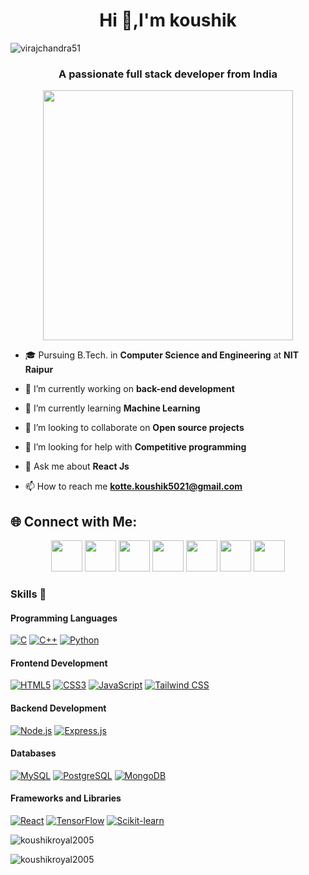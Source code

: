 <h1 align="center">Hi 👋,I'm koushik</h1>

<p align="left"> <img src="https://komarev.com/ghpvc/?username=koushikroyal2005&label=Profile%20views&color=0e75b6&style=flat" alt="virajchandra51" /> </p>
<h3 align="center">A passionate full stack developer from India</h3>

<div align="center">
  <img src="https://miro.medium.com/v2/resize:fit:1400/1*VMmvImch6VU5pc2VktY1uw.gif" width="400">
</div>

- 🎓 Pursuing B.Tech. in **Computer Science and Engineering** at **NIT Raipur**

- 🔭 I’m currently working on **back-end development**

- 🌱 I’m currently learning **Machine Learning**

- 👯 I’m looking to collaborate on **Open source projects**

- 🤝 I’m looking for help with **Competitive programming**

- 💬 Ask me about **React Js**

- 📫 How to reach me **kotte.koushik5021@gmail.com**

## 🌐 Connect with Me:

<p align="center">
<a href="mailto:kotte.koushk021@gmail.com" alt="GMail"><img src="https://skillicons.dev/icons?i=gmail" width="50"></a>
<a href="https://twitter.com/koushikroyal21" alt="Twitter/X"><img src="https://skillicons.dev/icons?i=twitter" width="50"></a>
<a href="https://www.linkedin.com/in/koushik-kotte/" alt="LinkedIn"><img src="https://skillicons.dev/icons?i=linkedin" width="50"></a>
<a href="https://www.instagram.com/koushik.kotte_2105/" alt="Instagram"><img src="https://skillicons.dev/icons?i=instagram" width="50"></a>
<a href="https://www.codechef.com/users/pirate_07" alt="Codechef"><img src="https://i.pinimg.com/originals/c5/d9/fc/c5d9fc1e18bcf039f464c2ab6cfb3eb6.jpg" height="50" width="50"></a>
<a href="https://codeforces.com/profile/kotte.koushik5021" alt="Codeforces"><img src="https://encrypted-tbn0.gstatic.com/images?q=tbn:ANd9GcQ2jceCE02769CeE2YG1Pv3_WAOCpCpK20wm64yRomjTnxXBwMApFbf7vJsx5EjzvGHpPg&usqp=CAU" height="50" width="50"></a>
<a href="https://leetcode.com/I_Can_Do_This_AAll_Day/" alt="Leetcode"><img src="https://avatars.githubusercontent.com/u/41718343?s=200&v=4" height="50" width="50"></a>
</p>



### Skills 🚀  
#### **Programming Languages**  
[![C](https://img.shields.io/badge/C-00599C?style=for-the-badge&logo=c&logoColor=white)](https://en.wikipedia.org/wiki/C_(programming_language)) [![C++](https://img.shields.io/badge/C++-00599C?style=for-the-badge&logo=cplusplus&logoColor=white)](https://en.wikipedia.org/wiki/C%2B%2B) [![Python](https://img.shields.io/badge/Python-3776AB?style=for-the-badge&logo=python&logoColor=white)](https://www.python.org/)  

#### **Frontend Development**  
[![HTML5](https://img.shields.io/badge/HTML5-E34F26?style=for-the-badge&logo=html5&logoColor=white)](https://developer.mozilla.org/en-US/docs/Web/HTML) [![CSS3](https://img.shields.io/badge/CSS3-1572B6?style=for-the-badge&logo=css3&logoColor=white)](https://developer.mozilla.org/en-US/docs/Web/CSS) [![JavaScript](https://img.shields.io/badge/JavaScript-F7DF1E?style=for-the-badge&logo=javascript&logoColor=black)](https://developer.mozilla.org/en-US/docs/Web/JavaScript) [![Tailwind CSS](https://img.shields.io/badge/Tailwind_CSS-38B2AC?style=for-the-badge&logo=tailwind-css&logoColor=white)](https://tailwindcss.com/)

#### **Backend Development**  
[![Node.js](https://img.shields.io/badge/Node.js-339933?style=for-the-badge&logo=nodedotjs&logoColor=white)](https://nodejs.org/) [![Express.js](https://img.shields.io/badge/Express.js-000000?style=for-the-badge&logo=express&logoColor=white)](https://expressjs.com/)  

#### **Databases**  
[![MySQL](https://img.shields.io/badge/MySQL-4479A1?style=for-the-badge&logo=mysql&logoColor=white)](https://www.mysql.com/) [![PostgreSQL](https://img.shields.io/badge/PostgreSQL-4169E1?style=for-the-badge&logo=postgresql&logoColor=white)](https://www.postgresql.org/) [![MongoDB](https://img.shields.io/badge/MongoDB-47A248?style=for-the-badge&logo=mongodb&logoColor=white)](https://www.mongodb.com/)  

#### **Frameworks and Libraries**  
[![React](https://img.shields.io/badge/React-61DAFB?style=for-the-badge&logo=react&logoColor=black)](https://reactjs.org/) [![TensorFlow](https://img.shields.io/badge/TensorFlow-FF6F00?style=for-the-badge&logo=tensorflow&logoColor=white)](https://www.tensorflow.org/) [![Scikit-learn](https://img.shields.io/badge/Scikit--Learn-F7931E?style=for-the-badge&logo=scikitlearn&logoColor=white)](https://scikit-learn.org/)  


<p><img align="center" src="https://github-readme-stats.vercel.app/api/top-langs?username=koushikroyal2005&show_icons=true&locale=en&layout=compact&theme=dark" alt="koushikroyal2005" /></p>

<p><img align="center" src="https://github-readme-streak-stats.herokuapp.com/?user=koushikroyal2005&theme=dark" alt="koushikroyal2005" /></p>

